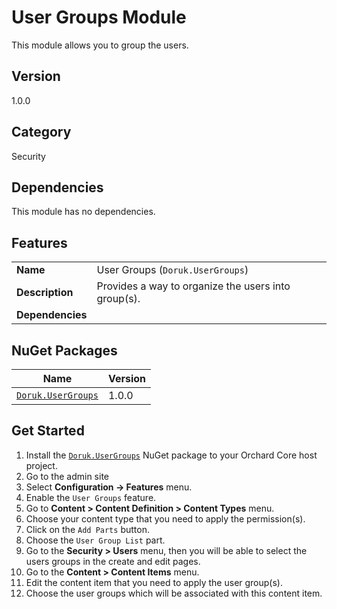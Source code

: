 # User Groups Module

This module allows you to group the users.

## Version

1.0.0

## Category

Security

## Dependencies

This module has no dependencies.

## Features

|                  |                                                                                            |
|------------------|------------------------------------------------------|
| **Name**         | User Groups (`Doruk.UserGroups`)        |
| **Description**  | Provides a way to organize the users into group(s).  |
| **Dependencies** |	                               					  |

## NuGet Packages

| Name																													| Version     |
|-----------------------------------------------------------------------------------------------------------------------|-------------|
| [`Doruk.UserGroups`](https://www.nuget.org/packages/Doruk.UserGroups/1.0.0) | 1.0.0       |

## Get Started

1. Install the [`Doruk.UserGroups`](https://www.nuget.org/packages/Doruk.UserGroups/) NuGet package to your Orchard Core host project.
2. Go to the admin site
3. Select **Configuration -> Features** menu.
4. Enable the `User Groups` feature.
5. Go to **Content > Content Definition > Content Types** menu.
6. Choose your content type that you need to apply the permission(s).
7. Click on the `Add Parts` button.
8. Choose the `User Group List` part.
9. Go to the **Security > Users** menu, then you will be able to select the users groups in the create and edit pages.
10. Go to the **Content > Content Items** menu.
11. Edit the content item that you need to apply the user group(s).
12. Choose the user groups which will be associated with this content item.
